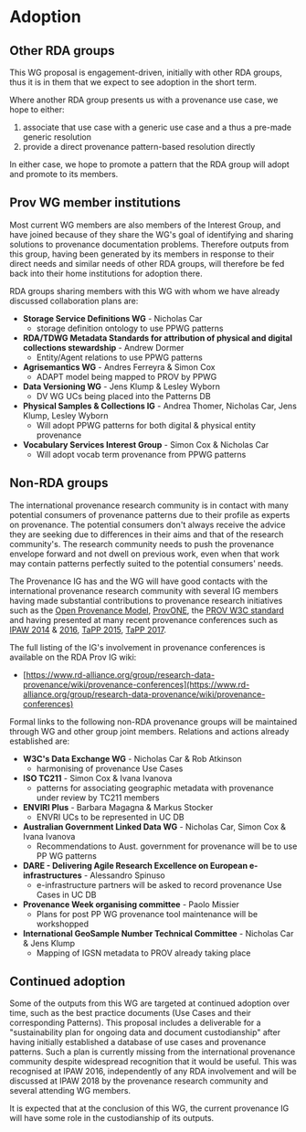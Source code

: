 # Adoption

## Other RDA groups
This WG proposal is engagement-driven, initially with other RDA groups, thus it is in them that we expect to see
adoption in the short term.

Where another RDA group presents us with a provenance use case, we hope to either:

1. associate that use case with a generic use case and a thus a pre-made generic resolution
2. provide a direct provenance pattern-based resolution directly

In either case, we hope to promote a pattern that the RDA group will adopt and promote to its members.


## Prov WG member institutions

Most current WG members are also members of the Interest Group, and
have joined because of they share the WG's goal of identifying and
sharing solutions to provenance documentation problems. Therefore
outputs from this group, having been generated by its members in
response to their direct needs and similar needs of other RDA groups,
will therefore be fed back into their home institutions for adoption
there.

RDA groups sharing members with this WG with whom we have already discussed collaboration plans are:

- **Storage Service Definitions WG** - Nicholas Car
     - storage definition ontology to use PPWG patterns
- **RDA/TDWG Metadata Standards for attribution of physical and digital collections stewardship** - Andrew Dormer
     - Entity/Agent relations to use PPWG patterns
- **Agrisemantics WG** - Andres Ferreyra & Simon Cox
     - ADAPT model being mapped to PROV by PPWG
- **Data Versioning WG** - Jens Klump & Lesley Wyborn
     - DV WG UCs being placed into the Patterns DB
- **Physical Samples & Collections IG** - Andrea Thomer, Nicholas Car, Jens Klump, Lesley Wyborn
     - Will adopt PPWG patterns for both digital & physical entity provenance
- **Vocabulary Services Interest Group** - Simon Cox & Nicholas Car
     - Will adopt vocab term provenance from PPWG patterns

## Non-RDA groups
The international provenance research community is in contact with many potential consumers of provenance patterns due
to their profile as experts on provenance. The potential consumers don't always receive the advice they are seeking due
to differences in their aims and that of the research community's. The research community needs to push the provenance
envelope forward and not dwell on previous work, even when that work may contain patterns perfectly suited to the
potential consumers' needs.

The Provenance IG has and the WG will have good contacts with the international
provenance research community with several IG members having made substantial contributions to provenance research
initiatives such as the [Open Provenance Model](http://openprovenance.org/),
[ProvONE](http://vcvcomputing.com/provone/provone.html), the [PROV W3C standard](https://www.w3.org/TR/prov-overview/)
and having presented at many recent provenance conferences such as [IPAW 2014](http://www.ipaw.info/ipaw14) &
[2016](http://www.ipaw.info/ipaw16), [TaPP 2015](http://workshops.inf.ed.ac.uk/tapp2015/),
[TaPP 2017](http://batesa.web.engr.illinois.edu/tapp17/).

The full listing of the IG's involvement in provenance conferences is available on the RDA Prov IG wiki:

* [https://www.rd-alliance.org/group/research-data-provenance/wiki/provenance-conferences](https://www.rd-alliance.org/group/research-data-provenance/wiki/provenance-conferences)

Formal links to the following non-RDA provenance groups will be maintained through WG and other group joint members. Relations and actions already established are:

* **W3C's Data Exchange WG** - Nicholas Car & Rob Atkinson
     * harmonising of provenance Use Cases
* **ISO TC211** - Simon Cox & Ivana Ivanova
     * patterns for associating geographic metadata with provenance under review by TC211 members
* **ENVIRI Plus** - Barbara Magagna & Markus Stocker
     * ENVRI UCs to be represented in UC DB
* **Australian Government Linked Data WG** - Nicholas Car, Simon Cox & Ivana Ivanova
     * Recommendations to Aust. government for provenance will be to use PP WG patterns
* **DARE - Delivering Agile Research Excellence on European e-infrastructures** - Alessandro Spinuso
     * e-infrastructure partners will be asked to record provenance Use Cases in UC DB
* **Provenance Week organising committee** - Paolo Missier
     * Plans for post PP WG provenance tool maintenance will be workshopped
* **International GeoSample Number Technical Committee** - Nicholas Car & Jens Klump
     * Mapping of IGSN metadata to PROV already taking place

## Continued adoption
Some of the outputs from this WG are targeted at continued adoption over time, such as the best practice documents (Use Cases and their corresponding Patterns). This proposal includes a deliverable for
a "sustainability plan for ongoing data and document custodianship" after having initially established a
database of use cases and provenance patterns. Such a plan is currently missing
from the international provenance community despite widespread recognition that it would be useful. This was recognised
at IPAW 2016, independently of any RDA involvement and will be discussed at IPAW 2018 by the provenance research community and several attending WG members.

It is expected that at the conclusion of this WG, the current
provenance IG will have some role in the custodianship of its outputs.
